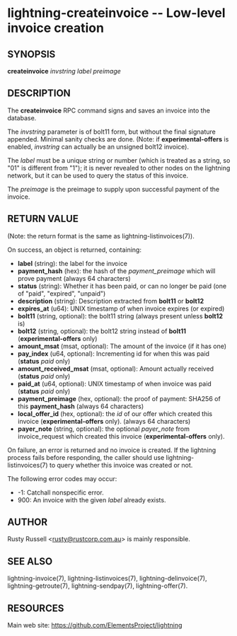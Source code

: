 lightning-createinvoice -- Low-level invoice creation
=====================================================

SYNOPSIS
--------

**createinvoice** *invstring* *label* *preimage*

DESCRIPTION
-----------

The **createinvoice** RPC command signs and saves an invoice into the
database.

The *invstring* parameter is of bolt11 form, but without the final
signature appended.  Minimal sanity checks are done.  (Note: if
**experimental-offers** is enabled, *invstring* can actually be an
unsigned bolt12 invoice).

The *label* must be a unique string or number (which is treated as a
string, so "01" is different from "1"); it is never revealed to other
nodes on the lightning network, but it can be used to query the status
of this invoice.

The *preimage* is the preimage to supply upon successful payment of
the invoice.

RETURN VALUE
------------

(Note: the return format is the same as lightning-listinvoices(7)).

[comment]: # (GENERATE-FROM-SCHEMA-START)
On success, an object is returned, containing:
- **label** (string): the label for the invoice
- **payment_hash** (hex): the hash of the *payment_preimage* which will prove payment (always 64 characters)
- **status** (string): Whether it has been paid, or can no longer be paid (one of "paid", "expired", "unpaid")
- **description** (string): Description extracted from **bolt11** or **bolt12**
- **expires_at** (u64): UNIX timestamp of when invoice expires (or expired)
- **bolt11** (string, optional): the bolt11 string (always present unless **bolt12** is)
- **bolt12** (string, optional): the bolt12 string instead of **bolt11** (**experimental-offers** only)
- **amount_msat** (msat, optional): The amount of the invoice (if it has one)
- **pay_index** (u64, optional): Incrementing id for when this was paid (**status** *paid* only)
- **amount_received_msat** (msat, optional): Amount actually received (**status** *paid* only)
- **paid_at** (u64, optional): UNIX timestamp of when invoice was paid (**status** *paid* only)
- **payment_preimage** (hex, optional): the proof of payment: SHA256 of this **payment_hash** (always 64 characters)
- **local_offer_id** (hex, optional): the *id* of our offer which created this invoice (**experimental-offers** only). (always 64 characters)
- **payer_note** (string, optional): the optional *payer_note* from invoice_request which created this invoice (**experimental-offers** only).

[comment]: # (GENERATE-FROM-SCHEMA-END)

On failure, an error is returned and no invoice is created. If the
lightning process fails before responding, the caller should use
lightning-listinvoices(7) to query whether this invoice was created or
not.

The following error codes may occur:
- -1: Catchall nonspecific error.
- 900: An invoice with the given *label* already exists.

AUTHOR
------

Rusty Russell <<rusty@rustcorp.com.au>> is mainly responsible.

SEE ALSO
--------

lightning-invoice(7), lightning-listinvoices(7), lightning-delinvoice(7),
lightning-getroute(7), lightning-sendpay(7), lightning-offer(7).

RESOURCES
---------

Main web site: <https://github.com/ElementsProject/lightning>

[comment]: # ( SHA256STAMP:ea89ed849c8ad6cac8e1e136999046d1f7589bf176be0e65438174357f87ed11)

